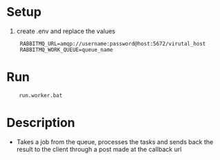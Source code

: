 # Setup
    
1. create .env and replace the values
    
        RABBITMQ_URL=amqp://username:password@host:5672/virutal_host
        RABBITMQ_WORK_QUEUE=queue_name

# Run

        run.worker.bat

# Description

- Takes a job from the queue, processes the tasks and sends back the result to the client through a post made at the callback url